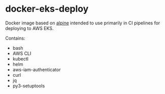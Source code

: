 # docker-eks-deploy
Docker image based on [alpine](https://hub.docker.com/_/alpine) intended to use primarily in CI pipelines for deploying to AWS EKS.

Contains:
- bash
- AWS CLI
- kubectl
- helm
- aws-iam-authenticator
- curl
- jq
- py3-setuptools

